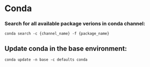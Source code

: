 # Conda
### Search for all available package verions in conda channel:

    conda search -c {channel_name} -f {package_name}
    
## Update conda in the base environment:
    conda update -n base -c defaults conda
